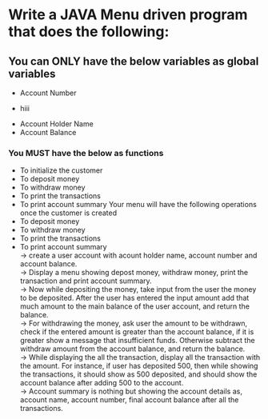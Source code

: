 # Write a JAVA Menu driven program that does the following:
## You can ONLY have the below variables as global variables
* Account Number
- hiii
* Account Holder Name
* Account Balance
### You MUST have the below as functions
* To initialize the customer
* To deposit money
* To withdraw money
* To print the transactions
* To print account summary
Your menu will have the following operations once the customer is created
* To deposit money
* To withdraw money
* To print the transactions
* To print account summary  
-> create a user account with acount holder name, account number and account balance.  
-> Display a menu showing depost money, withdraw money, print the transaction and print account summary.  
-> Now while depositing the money, take input from the user the money to be deposited. After the user has entered the input amount add that much amount to the main balance of the user account, and return the balance.  
-> For withdrawing the money, ask user the amount to be withdrawn, check if the entered amount is greater than the account balance, if it is greater show a message that insufficient funds. Otherwise subtract the withdraw amount from the account balance, and return the balance.  
-> While displaying the all the transaction, display all the transaction with the amount. For instance, if user has deposited 500, then while showing the transactions, it should show as 500 deposited, and should show the account balance after adding 500 to the account.  
-> Account summary is nothing but showing the account details as, account name, account number, final account balance after all the transactions.
